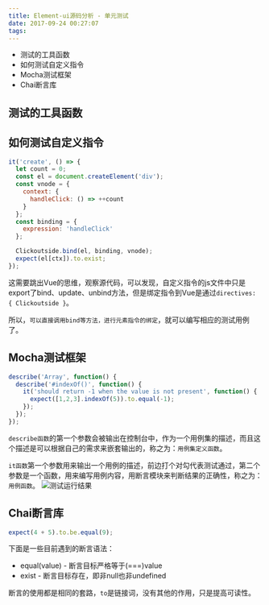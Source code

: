```yaml
---
title: Element-ui源码分析 - 单元测试
date: 2017-09-24 00:27:07
tags:
---
```

+ 测试的工具函数
+ 如何测试自定义指令  
+ Mocha测试框架  
+ Chai断言库  
  
<!-- more -->

## 测试的工具函数

## 如何测试自定义指令
```javascript
it('create', () => {
  let count = 0;
  const el = document.createElement('div');
  const vnode = {
    context: {
      handleClick: () => ++count
    }
  };
  const binding = {
    expression: 'handleClick'
  };

  Clickoutside.bind(el, binding, vnode);
  expect(el[ctx]).to.exist;
});
```
这需要跳出Vue的思维，观察源代码，可以发现，自定义指令的js文件中只是export了bind、update、unbind方法，但是绑定指令到Vue是通过<code>directives: { Clickoutside }</code>。  

所以，<code>可以直接调用bind等方法，进行元素指令的绑定</code>，就可以编写相应的测试用例了。

## Mocha测试框架
```javascript
describe('Array', function() {
  describe('#indexOf()', function() {
    it('should return -1 when the value is not present', function() {
      expect([1,2,3].indexOf(5)).to.equal(-1);
    });
  });
});
```
<code>describe函数</code>的第一个参数会被输出在控制台中，作为一个用例集的描述，而且这个描述是可以根据自己的需求来嵌套输出的，称之为：<code>用例集定义函数</code>。

<code>it函数</code>第一个参数用来输出一个用例的描述，前边打个对勾代表测试通过，第二个参数是一个函数，用来编写用例内容，用断言模块来判断结果的正确性，称之为：<code>用例函数</code>。
![测试运行结果](/blog/img/17.9.27.png)

## Chai断言库
```javascript
expect(4 + 5).to.be.equal(9);
```
下面是一些目前遇到的断言语法：
+ equal(value) - 断言目标严格等于(===)value 
+ exist - 断言目标存在，即非null也非undefined  

断言的使用都是相同的套路，<code>to</code>是链接词，没有其他的作用，只是提高可读性。